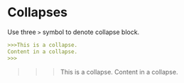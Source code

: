 # Collapses

Use three ``>`` symbol to denote collapse block.

```markdown
>>>This is a collapse.
Content in a collapse.
>>>
```
>>>This is a collapse.
Content in a collapse.
>>>

